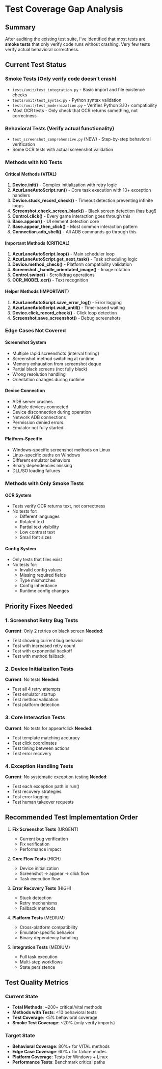 # Test Coverage Gap Analysis

## Summary
After auditing the existing test suite, I've identified that most tests are **smoke tests** that only verify code runs without crashing. Very few tests verify actual behavioral correctness.

## Current Test Status

### Smoke Tests (Only verify code doesn't crash)
- `tests/unit/test_integration.py` - Basic import and file existence checks
- `tests/unit/test_syntax.py` - Python syntax validation
- `tests/unit/test_modernization.py` - Verifies Python 3.10+ compatibility
- Most OCR tests - Only check that OCR returns something, not correctness

### Behavioral Tests (Verify actual functionality)
- `test_screenshot_comprehensive.py` (NEW) - Step-by-step behavioral verification
- Some OCR tests with actual screenshot validation

### Methods with NO Tests

#### Critical Methods (VITAL)
1. **Device.__init__()** - Complex initialization with retry logic
2. **AzurLaneAutoScript.run()** - Core task execution with 10+ exception handlers
3. **Device.stuck_record_check()** - Timeout detection preventing infinite loops
4. **Screenshot.check_screen_black()** - Black screen detection (has bug!)
5. **Control.click()** - Every game interaction goes through this
6. **Base.appear()** - UI element detection core
7. **Base.appear_then_click()** - Most common interaction pattern
8. **Connection.adb_shell()** - All ADB commands go through this

#### Important Methods (CRITICAL)
1. **AzurLaneAutoScript.loop()** - Main scheduler loop
2. **AzurLaneAutoScript.get_next_task()** - Task scheduling logic
3. **Device.method_check()** - Platform compatibility validation
4. **Screenshot._handle_orientated_image()** - Image rotation
5. **Control.swipe()** - Scroll/drag operations
6. **OCR_MODEL.ocr()** - Text recognition

#### Helper Methods (IMPORTANT)
1. **AzurLaneAutoScript.save_error_log()** - Error logging
2. **AzurLaneAutoScript.wait_until()** - Time-based waiting
3. **Device.click_record_check()** - Click loop detection
4. **Screenshot.save_screenshot()** - Debug screenshots

### Edge Cases Not Covered

#### Screenshot System
- Multiple rapid screenshots (interval timing)
- Screenshot method switching at runtime
- Memory exhaustion from screenshot deque
- Partial black screens (not fully black)
- Wrong resolution handling
- Orientation changes during runtime

#### Device Connection
- ADB server crashes
- Multiple devices connected
- Device disconnection during operation
- Network ADB connections
- Permission denied errors
- Emulator not fully started

#### Platform-Specific
- Windows-specific screenshot methods on Linux
- Linux-specific paths on Windows
- Different emulator behaviors
- Binary dependencies missing
- DLL/SO loading failures

### Methods with Only Smoke Tests

#### OCR System
- Tests verify OCR returns text, not correctness
- No tests for:
  - Different languages
  - Rotated text
  - Partial text visibility
  - Low contrast text
  - Small font sizes

#### Config System
- Only tests that files exist
- No tests for:
  - Invalid config values
  - Missing required fields
  - Type mismatches
  - Config inheritance
  - Runtime config changes

## Priority Fixes Needed

### 1. Screenshot Retry Bug Tests
**Current**: Only 2 retries on black screen
**Needed**: 
- Test showing current bug behavior
- Test with increased retry count
- Test with exponential backoff
- Test with method fallback

### 2. Device Initialization Tests
**Current**: No tests
**Needed**:
- Test all 4 retry attempts
- Test emulator startup
- Test method validation
- Test platform detection

### 3. Core Interaction Tests
**Current**: No tests for appear/click
**Needed**:
- Test template matching accuracy
- Test click coordinates
- Test timing between actions
- Test error recovery

### 4. Exception Handling Tests
**Current**: No systematic exception testing
**Needed**:
- Test each exception path in run()
- Test recovery strategies
- Test error logging
- Test human takeover requests

## Recommended Test Implementation Order

1. **Fix Screenshot Tests** (URGENT)
   - Current bug verification
   - Fix verification
   - Performance impact

2. **Core Flow Tests** (HIGH)
   - Device initialization
   - Screenshot → appear → click flow
   - Task execution flow

3. **Error Recovery Tests** (HIGH)
   - Stuck detection
   - Retry mechanisms
   - Fallback methods

4. **Platform Tests** (MEDIUM)
   - Cross-platform compatibility
   - Emulator-specific behavior
   - Binary dependency handling

5. **Integration Tests** (MEDIUM)
   - Full task execution
   - Multi-step workflows
   - State persistence

## Test Quality Metrics

### Current State
- **Total Methods**: ~200+ critical/vital methods
- **Methods with Tests**: <10 behavioral tests
- **Test Coverage**: <5% behavioral coverage
- **Smoke Test Coverage**: ~20% (only verify imports)

### Target State
- **Behavioral Coverage**: 80%+ for VITAL methods
- **Edge Case Coverage**: 60%+ for failure modes
- **Platform Coverage**: Tests for Windows + Linux
- **Performance Tests**: Benchmark critical paths